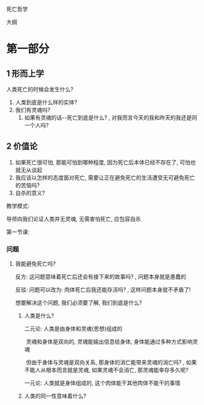 死亡哲学

大纲

# 第一部分

## 1 形而上学

人类死亡的时候会发生什么?

1.  人类到底是什么样的实体?
2.  我们有灵魂吗?
    1.  如果有灵魂的话--死亡到底是什么? , 对我而言今天的我和昨天的我还是同一个人吗?



## 2 价值论

1.  如果死亡很可怕, 那能可怕到哪种程度, 因为死亡后本体已经不存在了, 可怕也就无从谈起
2.  我应该以怎样的态度面对死亡, 需要让正在避免死亡的生活遭受无可避免死亡的苦恼吗?
3.  自杀的意义?



教学模式: 

导师向我们论证人类并无灵魂, 无需害怕死亡, 应包容自杀



第一节课:

### 问题

1.  我能避免死亡吗?

    反方: 这问题意味着死亡后还会有接下来的故事吗? , 问题本身就是愚蠢的

    反驳: 问题可以改为: 肉体死亡后我还能存活吗? , 这样问题本身就不矛盾了!

    想要解决这个问题, 我们必须要了解, 我们到底是什么?

    1.  人类是什么?

        二元论: 人类是由身体和灵魂(思想)组成的

        ​	灵魂和身体是双向的, 灵魂能输出信息给身体, 身体能通过多种方式影响灵魂 

        ​	但由于身体与灵魂是双向关系, 那身体的消亡能带来灵魂的消亡吗? , 如果不能人从根本而言就是灵魂, 如果灵魂不会消亡, 那灵魂能幸存多久呢?

        

        一元论:  人类就是身体组成的, 这个肉体能干其他肉体不能干的事情    

        

    2.  人类的同一性意味着什么?

        

        













